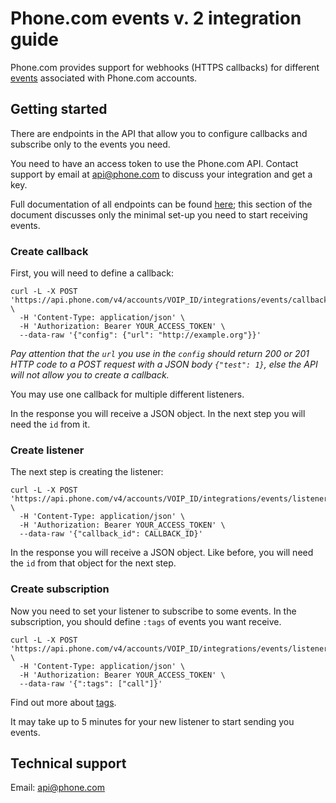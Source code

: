 # Phone.com events v. 2 integration guide

Phone.com provides support for webhooks (HTTPS callbacks) for different [events](./docs/events-format.md) associated with Phone.com accounts.

## Getting started

There are endpoints in the API that allow you to configure callbacks and subscribe only to the events you need.

You need to have an access token to use the Phone.com API.  Contact support by email at api@phone.com to discuss your integration and get a key.

Full documentation of all endpoints can be found [here](./docs/api-endpoints.md); this section of the document discusses only the minimal set-up you need to start receiving events.

### Create callback

First, you will need to define a callback:

```
curl -L -X POST 'https://api.phone.com/v4/accounts/VOIP_ID/integrations/events/callbacks' \
  -H 'Content-Type: application/json' \
  -H 'Authorization: Bearer YOUR_ACCESS_TOKEN' \
  --data-raw '{"config": {"url": "http://example.org"}}'
```

_Pay attention that the `url` you use in the `config` should return 200 or 201 HTTP code to a POST request with a JSON body `{"test": 1}`, else the API will not allow you to create a callback._

You may use one callback for multiple different listeners.

In the response you will receive a JSON object.  In the next step you will need the `id` from it.

### Create listener

The next step is creating the listener:

```
curl -L -X POST 'https://api.phone.com/v4/accounts/VOIP_ID/integrations/events/listeners' \
  -H 'Content-Type: application/json' \
  -H 'Authorization: Bearer YOUR_ACCESS_TOKEN' \
  --data-raw '{"callback_id": CALLBACK_ID}'
```

In the response you will receive a JSON object. Like before, you will need the `id` from that object for the next step.

### Create subscription

Now you need to set your listener to subscribe to some events. In the subscription, you should define `:tags` of events you want receive.

```
curl -L -X POST 'https://api.phone.com/v4/accounts/VOIP_ID/integrations/events/listeners/LISTENER_ID/subscriptions' \
  -H 'Content-Type: application/json' \
  -H 'Authorization: Bearer YOUR_ACCESS_TOKEN' \
  --data-raw '{":tags": ["call"]}'
```

Find out more about [tags](./docs/tags.md).

It may take up to 5 minutes for your new listener to start sending you events.

## Technical support

Email: api@phone.com
